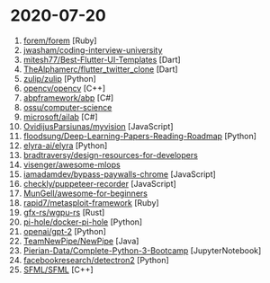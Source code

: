 # 2020-07-20

1. [forem/forem](https://github.com/forem/forem "For empowering community 🌱") [Ruby]
2. [jwasham/coding-interview-university](https://github.com/jwasham/coding-interview-university "A complete computer science study plan to become a software engineer.") 
3. [mitesh77/Best-Flutter-UI-Templates](https://github.com/mitesh77/Best-Flutter-UI-Templates "completely free for everyone. Its build-in Flutter Dart.") [Dart]
4. [TheAlphamerc/flutter_twitter_clone](https://github.com/TheAlphamerc/flutter_twitter_clone "Fully functional Twitter clone built in flutter framework using Firebase realtime database and storage") [Dart]
5. [zulip/zulip](https://github.com/zulip/zulip "Zulip server - powerful open source team chat") [Python]
6. [opencv/opencv](https://github.com/opencv/opencv "Open Source Computer Vision Library") [C++]
7. [abpframework/abp](https://github.com/abpframework/abp "Open Source Web Application Framework for ASP.NET Core") [C#]
8. [ossu/computer-science](https://github.com/ossu/computer-science "🎓 Path to a free self-taught education in Computer Science!") 
9. [microsoft/ailab](https://github.com/microsoft/ailab "Experience, Learn and Code the latest breakthrough innovations with Microsoft AI") [C#]
10. [OvidijusParsiunas/myvision](https://github.com/OvidijusParsiunas/myvision "Computer vision based ML training data generation tool 🚀") [JavaScript]
11. [floodsung/Deep-Learning-Papers-Reading-Roadmap](https://github.com/floodsung/Deep-Learning-Papers-Reading-Roadmap "Deep Learning papers reading roadmap for anyone who are eager to learn this amazing tech!") [Python]
12. [elyra-ai/elyra](https://github.com/elyra-ai/elyra "Elyra extends JupyterLab Notebooks with an AI centric approach.") [Python]
13. [bradtraversy/design-resources-for-developers](https://github.com/bradtraversy/design-resources-for-developers "Curated list of design and UI resources from stock photos, web templates, CSS frameworks, UI libraries, tools and much more") 
14. [visenger/awesome-mlops](https://github.com/visenger/awesome-mlops "A curated list of references for MLOps") 
15. [iamadamdev/bypass-paywalls-chrome](https://github.com/iamadamdev/bypass-paywalls-chrome "Bypass Paywalls web browser extension for Chrome and Firefox.") [JavaScript]
16. [checkly/puppeteer-recorder](https://github.com/checkly/puppeteer-recorder "Puppeteer recorder is a Chrome extension that records your browser interactions and generates a Puppeteer script.") [JavaScript]
17. [MunGell/awesome-for-beginners](https://github.com/MunGell/awesome-for-beginners "A list of awesome beginners-friendly projects.") 
18. [rapid7/metasploit-framework](https://github.com/rapid7/metasploit-framework "Metasploit Framework") [Ruby]
19. [gfx-rs/wgpu-rs](https://github.com/gfx-rs/wgpu-rs "Rust bindings to wgpu native library") [Rust]
20. [pi-hole/docker-pi-hole](https://github.com/pi-hole/docker-pi-hole "Pi-hole in a docker container") [Python]
21. [openai/gpt-2](https://github.com/openai/gpt-2 "Code for the paper Language Models are Unsupervised Multitask Learners") [Python]
22. [TeamNewPipe/NewPipe](https://github.com/TeamNewPipe/NewPipe "A libre lightweight streaming front-end for Android.") [Java]
23. [Pierian-Data/Complete-Python-3-Bootcamp](https://github.com/Pierian-Data/Complete-Python-3-Bootcamp "Course Files for Complete Python 3 Bootcamp Course on Udemy") [JupyterNotebook]
24. [facebookresearch/detectron2](https://github.com/facebookresearch/detectron2 "Detectron2 is FAIR's next-generation platform for object detection and segmentation.") [Python]
25. [SFML/SFML](https://github.com/SFML/SFML "Simple and Fast Multimedia Library") [C++]
